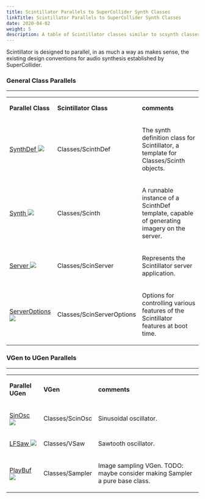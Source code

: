 ```yaml
---
title: Scintillator Parallels to SuperCollider Synth Classes
linkTitle: Scintillator Parallels to SuperCollider Synth Classes
date: 2020-04-02
weight: 5
description: A table of Scintillator classes similar to scsynth classes
---
```



Scintillator is designed to parallel, in as much a way as makes sense, the existing design conventions for audio synthesis established by SuperCollider.



### General Class Parallels
---


<table>
<tr><td>

<strong>Parallel Class</strong>

</td><td>

<strong>Scintillator Class</strong>

</td><td>

<strong>comments</strong>

</td></tr>
<tr><td>

<a href="https://doc.sccode.org/Classes/SynthDef.html">SynthDef <img src="/images/external-link.svg" class="one-liner"></a>

</td><td>

Classes/ScinthDef

</td><td>

The synth definition class for Scintillator, a template for Classes/Scinth objects.

</td></tr>
<tr><td>

<a href="https://doc.sccode.org/Classes/Synth.html">Synth <img src="/images/external-link.svg" class="one-liner"></a>

</td><td>

Classes/Scinth

</td><td>

A runnable instance of a ScinthDef template, capable of generating imagery on the server.

</td></tr>
<tr><td>

<a href="https://doc.sccode.org/Classes/Server.html">Server <img src="/images/external-link.svg" class="one-liner"></a>

</td><td>

Classes/ScinServer

</td><td>

Represents the Scintillator server application.

</td></tr>
<tr><td>

<a href="https://doc.sccode.org/Classes/ServerOptions.html">ServerOptions <img src="/images/external-link.svg" class="one-liner"></a>

</td><td>

Classes/ScinServerOptions

</td><td>

Options for controlling various features of the Scintillator features at boot time.

</td></tr>

</table>


### VGen to UGen Parallels
---


<table>
<tr><td>

<strong>Parallel UGen</strong>

</td><td>

<strong>VGen</strong>

</td><td>

<strong>comments</strong>

</td></tr>
<tr><td>

<a href="https://doc.sccode.org/Classes/SinOsc.html">SinOsc <img src="/images/external-link.svg" class="one-liner"></a>

</td><td>

Classes/ScinOsc

</td><td>

Sinusoidal oscillator.

</td></tr>
<tr><td>

<a href="https://doc.sccode.org/Classes/LFSaw.html">LFSaw <img src="/images/external-link.svg" class="one-liner"></a>

</td><td>

Classes/VSaw

</td><td>

Sawtooth oscillator.

</td></tr>
<tr><td>

<a href="https://doc.sccode.org/Classes/PlayBuf.html">PlayBuf <img src="/images/external-link.svg" class="one-liner"></a>

</td><td>

Classes/Sampler

</td><td>

Image sampling VGen. TODO: maybe consider making Sampler a pure base class.

</td></tr>

</table>
